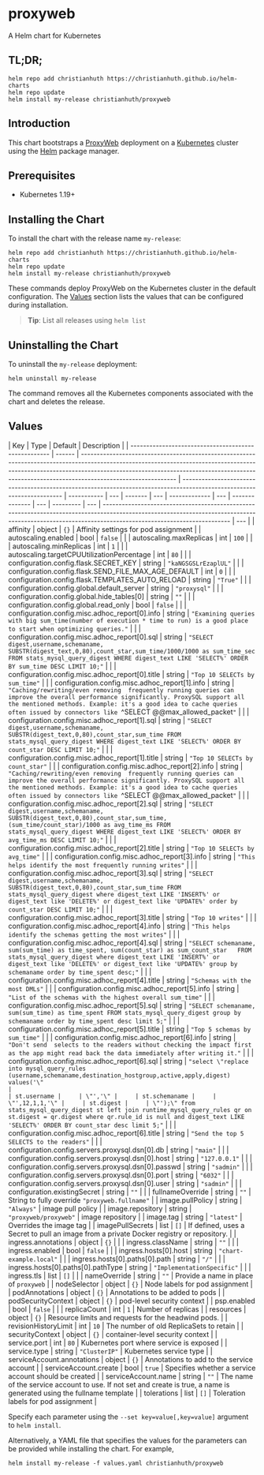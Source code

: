 # proxyweb

A Helm chart for Kubernetes

## TL;DR;

```console
helm repo add christianhuth https://christianhuth.github.io/helm-charts
helm repo update
helm install my-release christianhuth/proxyweb
```

## Introduction

This chart bootstraps a [ProxyWeb](https://github.com/edmodo/proxyweb/) deployment on a [Kubernetes](http://kubernetes.io) cluster using the [Helm](https://helm.sh) package manager.

## Prerequisites

- Kubernetes 1.19+

## Installing the Chart

To install the chart with the release name `my-release`:

```console
helm repo add christianhuth https://christianhuth.github.io/helm-charts
helm repo update
helm install my-release christianhuth/proxyweb
```

These commands deploy ProxyWeb on the Kubernetes cluster in the default configuration. The [Values](#values) section lists the values that can be configured during installation.

> **Tip**: List all releases using `helm list`

## Uninstalling the Chart

To uninstall the `my-release` deployment:

```console
helm uninstall my-release
```

The command removes all the Kubernetes components associated with the chart and deletes the release.

## Values

| Key                                                  | Type   | Default                                                                                                                                                                                                                                                                  | Description                                                                                                            |
| ---------------------------------------------------- | ------ | ------------------------------------------------------------------------------------------------------------------------------------------------------------------------------------------------------------------------------------------------------------------------ | ---------------------------------------------------------------------------------------------------------------------- | ----------- | --- | ------- | --- | ------------- | --- | -------------- | --- | --------- | --- | ---------------------------------------------------------------------------------------------------------------------------------------------------------------------------------------------------- | --- |
| affinity                                             | object | `{}`                                                                                                                                                                                                                                                                     | Affinity settings for pod assignment                                                                                   |
| autoscaling.enabled                                  | bool   | `false`                                                                                                                                                                                                                                                                  |                                                                                                                        |
| autoscaling.maxReplicas                              | int    | `100`                                                                                                                                                                                                                                                                    |                                                                                                                        |
| autoscaling.minReplicas                              | int    | `1`                                                                                                                                                                                                                                                                      |                                                                                                                        |
| autoscaling.targetCPUUtilizationPercentage           | int    | `80`                                                                                                                                                                                                                                                                     |                                                                                                                        |
| configuration.config.flask.SECRET_KEY                | string | `"kaNGSGSLrEzaplUL"`                                                                                                                                                                                                                                                     |                                                                                                                        |
| configuration.config.flask.SEND_FILE_MAX_AGE_DEFAULT | int    | `0`                                                                                                                                                                                                                                                                      |                                                                                                                        |
| configuration.config.flask.TEMPLATES_AUTO_RELOAD     | string | `"True"`                                                                                                                                                                                                                                                                 |                                                                                                                        |
| configuration.config.global.default_server           | string | `"proxysql"`                                                                                                                                                                                                                                                             |                                                                                                                        |
| configuration.config.global.hide_tables[0]           | string | `""`                                                                                                                                                                                                                                                                     |                                                                                                                        |
| configuration.config.global.read_only                | bool   | `false`                                                                                                                                                                                                                                                                  |                                                                                                                        |
| configuration.config.misc.adhoc_report[0].info       | string | `"Examining queries with big sum_time(number of execution * time to run) is a good place to start when optimizing queries."`                                                                                                                                             |                                                                                                                        |
| configuration.config.misc.adhoc_report[0].sql        | string | `"SELECT digest,username,schemaname, SUBSTR(digest_text,0,80),count_star,sum_time/1000/1000 as sum_time_sec FROM stats_mysql_query_digest WHERE digest_text LIKE 'SELECT%' ORDER BY sum_time DESC LIMIT 10;"`                                                            |                                                                                                                        |
| configuration.config.misc.adhoc_report[0].title      | string | `"Top 10 SELECTs by sum_time"`                                                                                                                                                                                                                                           |                                                                                                                        |
| configuration.config.misc.adhoc_report[1].info       | string | `"Caching/rewriting/even removing  frequently running queries can improve the overall performance significantly. ProxySQL support all the mentioned methods. Example: it's a good idea to cache queries often issued by connectors like `^SELECT @@max_allowed_packet`"` |                                                                                                                        |
| configuration.config.misc.adhoc_report[1].sql        | string | `"SELECT digest,username,schemaname, SUBSTR(digest_text,0,80),count_star,sum_time FROM stats_mysql_query_digest WHERE digest_text LIKE 'SELECT%' ORDER BY count_star DESC LIMIT 10;"`                                                                                    |                                                                                                                        |
| configuration.config.misc.adhoc_report[1].title      | string | `"Top 10 SELECTs by count_star"`                                                                                                                                                                                                                                         |                                                                                                                        |
| configuration.config.misc.adhoc_report[2].info       | string | `"Caching/rewriting/even removing  frequently running queries can improve the overall performance significantly. ProxySQL support all the mentioned methods. Example: it's a good idea to cache queries often issued by connectors like `^SELECT @@max_allowed_packet`"` |                                                                                                                        |
| configuration.config.misc.adhoc_report[2].sql        | string | `"SELECT digest,username,schemaname, SUBSTR(digest_text,0,80),count_star,sum_time, (sum_time/count_star)/1000 as avg_time_ms FROM stats_mysql_query_digest WHERE digest_text LIKE 'SELECT%' ORDER BY avg_time_ms DESC LIMIT 10;"`                                        |                                                                                                                        |
| configuration.config.misc.adhoc_report[2].title      | string | `"Top 10 SELECTs by avg_time"`                                                                                                                                                                                                                                           |                                                                                                                        |
| configuration.config.misc.adhoc_report[3].info       | string | `"This helps identify the most frequently running writes"`                                                                                                                                                                                                               |                                                                                                                        |
| configuration.config.misc.adhoc_report[3].sql        | string | `"SELECT digest,username,schemaname, SUBSTR(digest_text,0,80),count_star,sum_time FROM stats_mysql_query_digest where digest_text LIKE 'INSERT%' or digest_text like 'DELETE%' or digest_text like 'UPDATE%' order by count_star DESC LIMIT 10;"`                        |                                                                                                                        |
| configuration.config.misc.adhoc_report[3].title      | string | `"Top 10 writes"`                                                                                                                                                                                                                                                        |                                                                                                                        |
| configuration.config.misc.adhoc_report[4].info       | string | `"This helps identify the schemas getting the most writes"`                                                                                                                                                                                                              |                                                                                                                        |
| configuration.config.misc.adhoc_report[4].sql        | string | `"SELECT schemaname, sum(sum_time) as time_spent, sum(count_star) as sum_count_star   FROM stats_mysql_query_digest where digest_text LIKE 'INSERT%' or digest_text like 'DELETE%' or digest_text like 'UPDATE%' group by schemaname order by time_spent desc;"`         |                                                                                                                        |
| configuration.config.misc.adhoc_report[4].title      | string | `"Schemas with the most DMLs"`                                                                                                                                                                                                                                           |                                                                                                                        |
| configuration.config.misc.adhoc_report[5].info       | string | `"List of the schemas with the highest overall sum_time"`                                                                                                                                                                                                                |                                                                                                                        |
| configuration.config.misc.adhoc_report[5].sql        | string | `"SELECT schemaname, sum(sum_time) as time_spent FROM stats_mysql_query_digest group by schemaname order by time_spent desc limit 5;"`                                                                                                                                   |                                                                                                                        |
| configuration.config.misc.adhoc_report[5].title      | string | `"Top 5 schemas by sum_time"`                                                                                                                                                                                                                                            |                                                                                                                        |
| configuration.config.misc.adhoc_report[6].info       | string | `"Don't send  selects to the readers without checking the impact first as the app might read back the data immediately after writing it."`                                                                                                                               |                                                                                                                        |
| configuration.config.misc.adhoc_report[6].sql        | string | `"select \"replace into mysql_query_rules (username,schemaname,destination_hostgroup,active,apply,digest) values('\"                                                                                                                                                     |                                                                                                                        | st.username |     | \"','\" |     | st.schemaname |     | \"',12,1,1,'\" |     | st.digest |     | \"');\" from stats_mysql_query_digest st left join runtime_mysql_query_rules qr on st.digest = qr.digest where qr.rule_id is null and digest_text LIKE 'SELECT%' ORDER BY count_star desc limit 5;"` |     |
| configuration.config.misc.adhoc_report[6].title      | string | `"Send the top 5 SELECTS to the readers"`                                                                                                                                                                                                                                |                                                                                                                        |
| configuration.config.servers.proxysql.dsn[0].db      | string | `"main"`                                                                                                                                                                                                                                                                 |                                                                                                                        |
| configuration.config.servers.proxysql.dsn[0].host    | string | `"127.0.0.1"`                                                                                                                                                                                                                                                            |                                                                                                                        |
| configuration.config.servers.proxysql.dsn[0].passwd  | string | `"sadmin"`                                                                                                                                                                                                                                                               |                                                                                                                        |
| configuration.config.servers.proxysql.dsn[0].port    | string | `"6032"`                                                                                                                                                                                                                                                                 |                                                                                                                        |
| configuration.config.servers.proxysql.dsn[0].user    | string | `"sadmin"`                                                                                                                                                                                                                                                               |                                                                                                                        |
| configuration.existingSecret                         | string | `""`                                                                                                                                                                                                                                                                     |                                                                                                                        |
| fullnameOverride                                     | string | `""`                                                                                                                                                                                                                                                                     | String to fully override `"proxyweb.fullname"`                                                                         |
| image.pullPolicy                                     | string | `"Always"`                                                                                                                                                                                                                                                               | image pull policy                                                                                                      |
| image.repository                                     | string | `"proxyweb/proxyweb"`                                                                                                                                                                                                                                                    | image repository                                                                                                       |
| image.tag                                            | string | `"latest"`                                                                                                                                                                                                                                                               | Overrides the image tag                                                                                                |
| imagePullSecrets                                     | list   | `[]`                                                                                                                                                                                                                                                                     | If defined, uses a Secret to pull an image from a private Docker registry or repository.                               |
| ingress.annotations                                  | object | `{}`                                                                                                                                                                                                                                                                     |                                                                                                                        |
| ingress.className                                    | string | `""`                                                                                                                                                                                                                                                                     |                                                                                                                        |
| ingress.enabled                                      | bool   | `false`                                                                                                                                                                                                                                                                  |                                                                                                                        |
| ingress.hosts[0].host                                | string | `"chart-example.local"`                                                                                                                                                                                                                                                  |                                                                                                                        |
| ingress.hosts[0].paths[0].path                       | string | `"/"`                                                                                                                                                                                                                                                                    |                                                                                                                        |
| ingress.hosts[0].paths[0].pathType                   | string | `"ImplementationSpecific"`                                                                                                                                                                                                                                               |                                                                                                                        |
| ingress.tls                                          | list   | `[]`                                                                                                                                                                                                                                                                     |                                                                                                                        |
| nameOverride                                         | string | `""`                                                                                                                                                                                                                                                                     | Provide a name in place of `proxyweb`                                                                                  |
| nodeSelector                                         | object | `{}`                                                                                                                                                                                                                                                                     | Node labels for pod assignment                                                                                         |
| podAnnotations                                       | object | `{}`                                                                                                                                                                                                                                                                     | Annotations to be added to pods                                                                                        |
| podSecurityContext                                   | object | `{}`                                                                                                                                                                                                                                                                     | pod-level security context                                                                                             |
| psp.enabled                                          | bool   | `false`                                                                                                                                                                                                                                                                  |                                                                                                                        |
| replicaCount                                         | int    | `1`                                                                                                                                                                                                                                                                      | Number of replicas                                                                                                     |
| resources                                            | object | `{}`                                                                                                                                                                                                                                                                     | Resource limits and requests for the headwind pods.                                                                    |
| revisionHistoryLimit                                 | int    | `10`                                                                                                                                                                                                                                                                     | The number of old ReplicaSets to retain                                                                                |
| securityContext                                      | object | `{}`                                                                                                                                                                                                                                                                     | container-level security context                                                                                       |
| service.port                                         | int    | `80`                                                                                                                                                                                                                                                                     | Kubernetes port where service is exposed                                                                               |
| service.type                                         | string | `"ClusterIP"`                                                                                                                                                                                                                                                            | Kubernetes service type                                                                                                |
| serviceAccount.annotations                           | object | `{}`                                                                                                                                                                                                                                                                     | Annotations to add to the service account                                                                              |
| serviceAccount.create                                | bool   | `true`                                                                                                                                                                                                                                                                   | Specifies whether a service account should be created                                                                  |
| serviceAccount.name                                  | string | `""`                                                                                                                                                                                                                                                                     | The name of the service account to use. If not set and create is true, a name is generated using the fullname template |
| tolerations                                          | list   | `[]`                                                                                                                                                                                                                                                                     | Toleration labels for pod assignment                                                                                   |

Specify each parameter using the `--set key=value[,key=value]` argument to `helm install`.

Alternatively, a YAML file that specifies the values for the parameters can be provided while installing the chart. For example,

```console
helm install my-release -f values.yaml christianhuth/proxyweb
```

